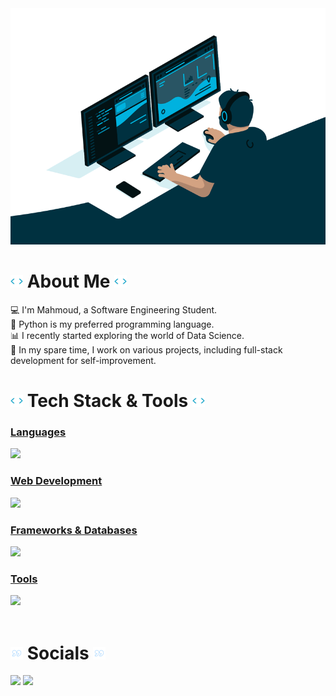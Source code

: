 <img src="./images/coding_vibes.gif" width="846.67px">

# <img src="./images/rotating_code.gif" width="20px"> About Me <img src="./images/rotating_code.gif" width="20px">
💻 I'm Mahmoud, a Software Engineering Student. <br> 
🐍 Python is my preferred programming language.<br> 
📊 I recently started exploring the world of Data Science.<br>
🌠 In my spare time, I work on various projects, including full-stack development for self-improvement.

# <img src="./images/rotating_code.gif" width="20px"> Tech Stack & Tools <img src="./images/rotating_code.gif" width="20px">
<a href="https://skillicons.dev">
    <div>
        <h3>Languages</h3>
        <img src="https://skillicons.dev/icons?i=python,java"/>
    </div>
    <div>
        <h3>Web Development</h3>
        <img src="https://skillicons.dev/icons?i=html,css,js,jquery,bootstrap"/>
    </div>
    <div>
        <h3>Frameworks & Databases</h3>
        <img src="https://skillicons.dev/icons?i=postgres,mongodb,sqlite,flask,fastapi,spring"/>
    </div>
    <div>
        <h3>Tools</h3>
        <img src="https://skillicons.dev/icons?i=git,github,docker,vscode,idea,eclipse"/>
    </div>
</a>
<br>

# <img src="./images/quotes.gif" width="20px"> Socials <img src="./images/quotes.gif" width="20px">
<a href="https://www.linkedin.com/in/mahmoud-dello/"><img src="https://skillicons.dev/icons?i=linkedin"></a>
<a href="https://www.instagram.com/mahmod.dello"><img src="https://skillicons.dev/icons?i=instagram"></a>

